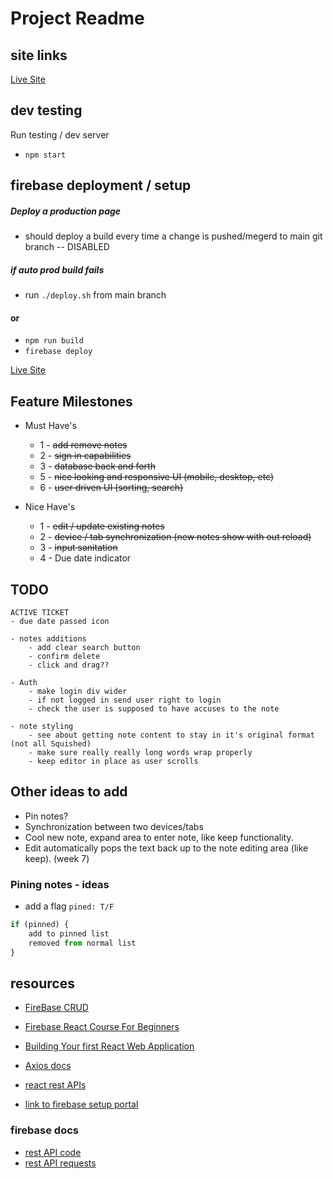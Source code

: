 # Project Readme

## site links
[Live Site](https://noted-eeafd.web.app)

## dev testing
Run testing  / dev server
- `npm start`

## firebase deployment / setup

##### Deploy a production page
- should deploy a build every time a change is pushed/megerd to main git branch -- DISABLED

##### if auto prod build fails
- run `./deploy.sh` from main branch

#### or
- `npm run build`
- `firebase deploy`

[Live Site](https://noted-eeafd.web.app)

## Feature Milestones
- Must Have's
    - 1 - ~~add remove notes~~
    - 2 - ~~sign in capabilities~~
    - 3 - ~~database back and forth~~
    - 5 - ~~nice looking and responsive UI (mobile, desktop, etc)~~
    - 6 - ~~user driven UI (sorting, search)~~

- Nice Have's
    - 1 - ~~edit / update existing notes~~
    - 2 - ~~device / tab synchronization (new notes show with out reload)~~
    - 3 - ~~input sanitation~~
    - 4 - Due date indicator

## TODO
```
ACTIVE TICKET
- due date passed icon

- notes additions
    - add clear search button
    - confirm delete
    - click and drag??

- Auth
    - make login div wider
    - if not logged in send user right to login
    - check the user is supposed to have accuses to the note

- note styling
    - see about getting note content to stay in it's original format (not all Squished)
    - make sure really really long words wrap properly
    - keep editor in place as user scrolls

```

## Other ideas to add
- Pin notes?
- Synchronization between two devices/tabs
- Cool new note, expand area to enter note, like keep functionality.
- Edit automatically pops the text back up to the note editing area (like keep). (week 7)

### Pining notes - ideas
- add a flag `pined: T/F`
```js
if (pinned) {
    add to pinned list
    removed from normal list
}
```

## resources
- [FireBase CRUD](https://www.youtube.com/watch?v=2hR-uWjBAgw)

- [Firebase React Course For Beginners](https://www.youtube.com/watch?v=2hR-uWjBAgw)
- [Building Your first React Web Application](https://www.youtube.com/watch?v=NzpbupWoIV4)
- [Axios docs](https://axios-http.com/docs/api_intro)
- [react rest APIs](https://www.freecodecamp.org/news/how-work-with-restful-apis-in-react-simplified-steps-and-practical-examples/#heading-31-the-fetch-api)

- [link to firebase setup portal](https://www.freecodecamp.org/news/how-to-deploy-a-react-app-with-firebase/)

### firebase docs
- [rest API code](https://firebase.google.com/docs/firestore/use-rest-api#making_rest_calls)
- [rest API requests](https://firebase.google.com/docs/firestore/reference/rest/)


